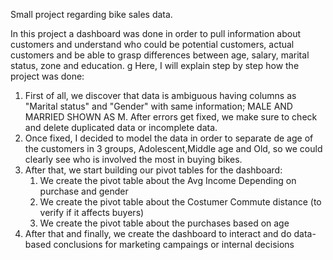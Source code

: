 Small project regarding bike sales data.

In this project a dashboard was done in order to pull information about customers and understand who could be potential customers, actual customers and be able to grasp differences between age, salary, marital status, zone and education.
g
Here, I will explain step by step how the project was done:
  1. First of all, we discover that data is ambiguous having columns as "Marital status" and "Gender" with same information;    MALE AND MARRIED SHOWN AS M. After errors get fixed, we make sure to check and delete duplicated data or incomplete data.
  2. Once fixed, I decided to model the data in order to separate de age of the customers in 3 groups, Adolescent,Middle age     and Old, so we could clearly see who is involved the most in buying bikes.
  3. After that, we start building our pivot tables for the dashboard:
      1. We create the pivot table about the Avg Income Depending on purchase and gender
      2. We create the pivot table about the Costumer Commute distance (to verify if it affects buyers)
      3. We create the pivot table about the purchases based on age
  4. After that and finally, we create the dashboard to interact and do data-based conclusions for marketing campaings or internal decisions
    
      
